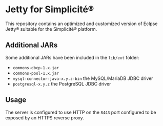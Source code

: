 Jetty for Simplicit&eacute;&reg;
================================

This repository contains an optimized and customized version of Eclpse Jetty&reg; suitable for the Simplicit&eacute;&reg; platform.

Additional JARs
---------------

Some additional JARs have been included in the `lib/ext` folder:

- `commons-dbcp-1.x.jar`
- `commons-pool-1.x.jar`
- `mysql-connector-java-x.y.z-bin` the MySQL/MariaDB JDBC driver
- `postgresql-x.y.z` the PostgreSQL JDBC driver

Usage
-----

The server is configured to use HTTP on the `8443` port configured to be exposed by an HTTPS reverse proxy.

